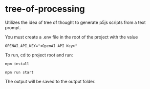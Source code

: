 # tree-of-processing
Utilizes the idea of tree of thought to generate p5js scripts from a text prompt.

You must create a .env file in the root of the project with the value

`OPENAI_API_KEY="<OpenAI API Key>"`

To run, cd to project root and run:

`npm install`

`npm run start`

The output will be saved to the output folder.
